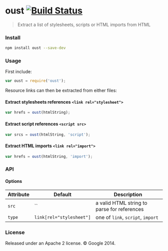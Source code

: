 oust [![Build Status](https://travis-ci.org/addyosmani/oust.svg?branch=master)](https://travis-ci.org/addyosmani/oust)
====

> Extract a list of stylesheets, scripts or HTML imports from HTML

### Install

```sh
npm install oust --save-dev
```

### Usage

First include:

```js
var oust = require('oust');
```

Resource links can then be extracted from either files:

#### Extract stylesheets references `<link rel="stylesheet">`

```js
var hrefs = oust(htmlString);
```

#### Extract script references `<script src>`

```js
var srcs = oust(htmlString, 'script');
```

#### Extract HTML imports `<link rel="import">`

```js
var hrefs = oust(htmlString, 'import');
```

### API

#### Options

Attribute       | Default   | Description
---             | ---       | ---
`src`           | ``        | a valid HTML string to parse for references
`type`      | `link[rel="stylesheet"]`        | one of `link`, `script`, `import`

### License

Released under an Apache 2 license. © Google 2014.